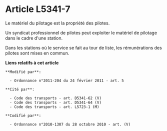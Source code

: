 # Article L5341-7

Le matériel du pilotage est la propriété des pilotes.

Un syndicat professionnel de pilotes peut exploiter le matériel de pilotage dans le cadre d'une station.

Dans les stations où le service se fait au tour de liste, les rémunérations des pilotes sont mises en commun.

**Liens relatifs à cet article**

	**Modifié par**:

	  - Ordonnance n°2011-204 du 24 février 2011 - art. 5

	**Cité par**:

	  - Code des transports - art. D5341-62 (V)
	  - Code des transports - art. D5341-64 (V)
	  - Code des transports - art. L5723-1 (M)

	**Codifié par**:

	  - Ordonnance n°2010-1307 du 28 octobre 2010 - art. (V)
